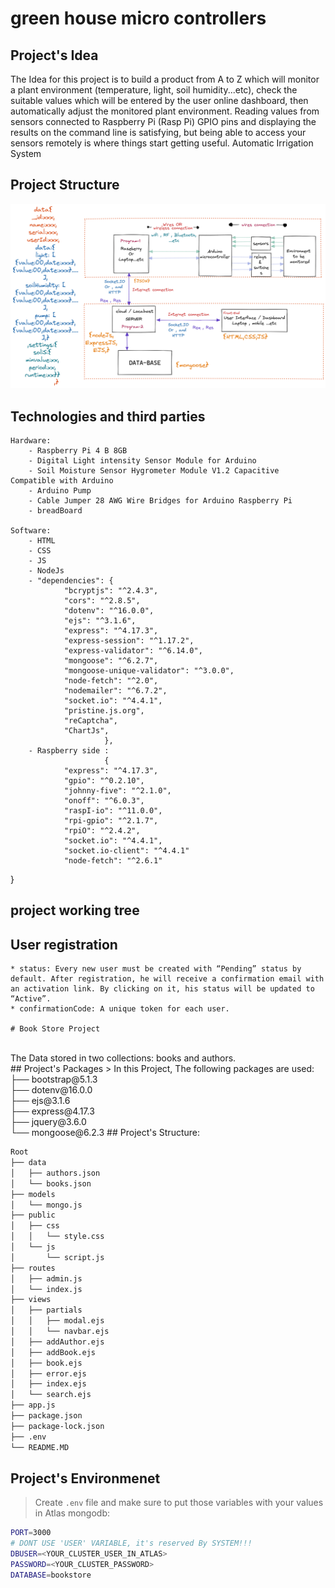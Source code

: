 # green house micro controllers

## Project's Idea

The Idea for this project is to build a product from A to Z which will monitor a plant environment (temperature, light, soil humidity...etc), check the suitable values which will be entered by the user online dashboard, then automatically adjust the monitored plant environment.
Reading values from sensors connected to Raspberry Pi (Rasp Pi) GPIO pins and displaying the results on the command line is satisfying, but being able to access your sensors remotely is where things start getting useful.
Automatic Irrigation System

## Project Structure

![Project Structure map](./utils/Untitled-2022-03-27-1057.png)

## Technologies and third parties

    Hardware:
        - Raspberry Pi 4 B 8GB
        - Digital Light intensity Sensor Module for Arduino
        - Soil Moisture Sensor Hygrometer Module V1.2 Capacitive Compatible with Arduino
        - Arduino Pump
        - Cable Jumper 28 AWG Wire Bridges for Arduino Raspberry Pi
        - breadBoard

    Software:
        - HTML
        - CSS
        - JS
        - NodeJs
        - "dependencies": {
                "bcryptjs": "^2.4.3",
                "cors": "^2.8.5",
                "dotenv": "^16.0.0",
                "ejs": "^3.1.6",
                "express": "^4.17.3",
                "express-session": "^1.17.2",
                "express-validator": "^6.14.0",
                "mongoose": "^6.2.7",
                "mongoose-unique-validator": "^3.0.0",
                "node-fetch": "^2.0",
                "nodemailer": "^6.7.2",
                "socket.io": "^4.4.1",
                "pristine.js.org",
                "reCaptcha",
                "ChartJs",
                         },
        - Raspberry side : 
                         {
                "express": "^4.17.3",
                "gpio": "^0.2.10",
                "johnny-five": "^2.1.0",
                "onoff": "^6.0.3",
                "raspI-io": "^11.0.0",
                "rpi-gpio": "^2.1.7",
                "rpiO": "^2.4.2",
                "socket.io": "^4.4.1",
                "socket.io-client": "^4.4.1"
                "node-fetch": "^2.6.1"
  }

## project working tree

## User registration

    * status: Every new user must be created with “Pending” status by default. After registration, he will receive a confirmation email with an activation link. By clicking on it, his status will be updated to “Active”.
    * confirmationCode: A unique token for each user.

    # Book Store Project


<br>
The Data stored in two collections: books and authors.
<br>
## Project's Packages
> In this Project, The following packages are used:
<br>
├── bootstrap@5.1.3<br>
├── dotenv@16.0.0<br>
├── ejs@3.1.6<br>
├── express@4.17.3<br>
├── jquery@3.6.0<br>
└── mongoose@6.2.3
## Project's Structure:

```sh
Root
├── data
│   ├── authors.json
│   └── books.json
├── models
│   └── mongo.js
├── public
│   ├── css
│   │   └── style.css
│   └── js
│       └── script.js
├── routes
│   ├── admin.js
│   └── index.js
├── views
│   ├── partials
│   │   ├── modal.ejs
│   │   └── navbar.ejs
│   ├── addAuthor.ejs
│   ├── addBook.ejs
│   ├── book.ejs
│   ├── error.ejs
│   ├── index.ejs
│   └── search.ejs
├── app.js
├── package.json
├── package-lock.json
├── .env
└── README.MD
```
## Project's Environmenet
> Create ```.env``` file and make sure to put those variables with your values in Atlas mongodb:
```sh
PORT=3000
# DONT USE 'USER' VARIABLE, it's reserved By SYSTEM!!!
DBUSER=<YOUR_CLUSTER_USER_IN_ATLAS>
PASSWORD=<YOUR_CLUSTER_PASSWORD>
DATABASE=bookstore
```
